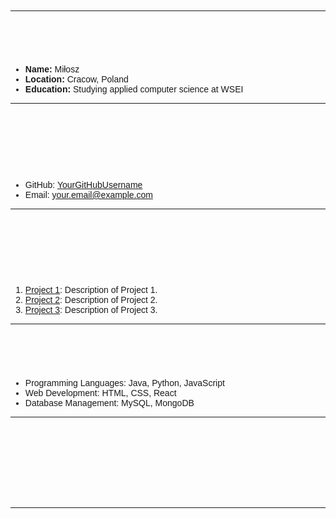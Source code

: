 # My GitHub Profile

## WELCOME
Welcome to my GitHub profile! I'm Miłosz, a student of applied computer science in Cracow at WSEI. I have a passion for creatively programming interesting things. My programming skills are continually evolving, driven by self-learning and a strong desire for continuous development.

I sincerely encourage you to reach out and connect with me.

---

## About Me
* **Name:** Miłosz
* **Location:** Cracow, Poland
* **Education:** Studying applied computer science at WSEI

---

## Contact
Feel free to contact me through the following channels:
* GitHub: [YourGitHubUsername](https://github.com/YourGitHubUsername)
* Email: your.email@example.com

---

## Projects
Here are some of the projects I've been working on:

1. [Project 1](link-to-project-1): Description of Project 1.
2. [Project 2](link-to-project-2): Description of Project 2.
3. [Project 3](link-to-project-3): Description of Project 3.

---

## Skills
* Programming Languages: Java, Python, JavaScript
* Web Development: HTML, CSS, React
* Database Management: MySQL, MongoDB

---

## Let's Connect!
I'm always open to collaboration and new opportunities. Connect with me, and let's create something amazing together!

---

<style>
  /* Add your styles here */
  body {
    font-family: 'Arial', sans-serif;
  }

  h1 {
    color: #333;
    text-align: center;
    font-size: 2.5em;
  }

  h2 {
    color: #555;
    font-size: 1.8em;
  }

  p {
    color: #777;
    line-height: 1.6;
  }

  /* Add more styles as needed */

  /* Keyframe animations for a fade-in effect */
  @keyframes fadeIn {
    from {
      opacity: 0;
    }
    to {
      opacity: 1;
    }
  }

  /* Apply fade-in animation to specific elements */
  h1, h2, p {
    animation: fadeIn 1.5s ease-in-out;
  }
</style>
